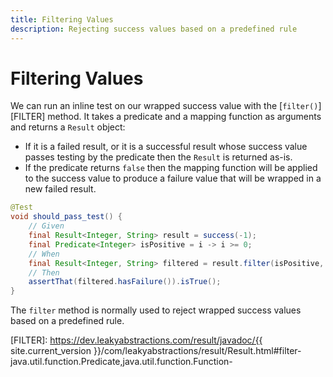 ```yaml
---
title: Filtering Values
description: Rejecting success values based on a predefined rule
---
```


# Filtering Values

We can run an inline test on our wrapped success value with the [`filter()`][FILTER] method. It takes a predicate and a
mapping function as arguments and returns a `Result` object:

- If it is a failed result, or it is a successful result whose success value passes testing by the predicate then the
  `Result` is returned as-is.
- If the predicate returns `false` then the mapping function will be applied to the success value to produce a failure
  value that will be wrapped in a new failed result.

```java
@Test
void should_pass_test() {
    // Given
    final Result<Integer, String> result = success(-1);
    final Predicate<Integer> isPositive = i -> i >= 0;
    // When
    final Result<Integer, String> filtered = result.filter(isPositive, i -> "Negative number");
    // Then
    assertThat(filtered.hasFailure()).isTrue();
}
```

The `filter` method is normally used to reject wrapped success values based on a predefined rule.


[FILTER]: https://dev.leakyabstractions.com/result/javadoc/{{ site.current_version }}/com/leakyabstractions/result/Result.html#filter-java.util.function.Predicate,java.util.function.Function-
